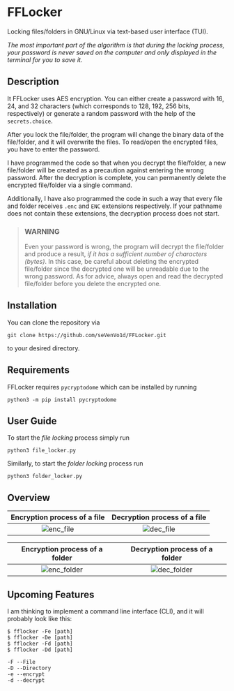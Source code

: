 # FFLocker

Locking files/folders in GNU/Linux via text-based user interface (TUI).

*The most important part of the algorithm is that during the locking process, your password is never saved on the computer and only displayed in the terminal for you to save it.*

## Description
It
FFLocker uses AES encryption. You can either create a password with 16, 24, and 32 characters (which corresponds to 128, 192, 256 bits, respectively) or generate a random password with the help of the `secrets.choice`.

After you lock the file/folder, the program will change the binary data of the file/folder, and it will overwrite the files. To read/open the encrypted files, you have to enter the password.

I have programmed the code so that when you decrypt the file/folder, a new file/folder will be created as a precaution against entering the wrong password. After the decryption is complete, you can permanently delete the encrypted file/folder via a single command.

Additionally, I have also programmed the code in such a way that every file and folder receives `.enc` and `ENC` extensions respectively. If your pathname does not contain these extensions, the decryption process does not start.

> ### WARNING
>
> Even your password is wrong, the program will decrypt the file/folder and produce a result, *if it has a sufficient number of characters (bytes)*. In this case, be careful about deleting the encrypted file/folder since the decrypted one will be unreadable due to the wrong password. As for advice, always open and read the decrypted file/folder before you delete the encrypted one.

## Installation

You can clone the repository via

    git clone https://github.com/seVenVo1d/FFLocker.git

to your desired directory.

## Requirements

FFLocker requires `pycryptodome` which can be installed by running

    python3 -m pip install pycryptodome

## User Guide

To start the *file locking* process simply run

    python3 file_locker.py

Similarly, to start the *folder locking* process run

    python3 folder_locker.py

## Overview

Encryption process of a file         |  Decryption process of a file
:-------------------------:|:-------------------------:
![enc_file](https://user-images.githubusercontent.com/45866787/193124480-0827db5a-3dc0-4e33-9c86-0972662f139b.png)  |  ![dec_file](https://user-images.githubusercontent.com/45866787/193124625-71160d5a-9f89-4f9f-a842-dadcc89399e5.png)

Encryption process of a folder        |  Decryption process of a folder
:-------------------------:|:-------------------------:
![enc_folder](https://user-images.githubusercontent.com/45866787/193124673-ce1f931a-848b-4d11-8a4f-945b917c839b.png) | ![dec_folder](https://user-images.githubusercontent.com/45866787/193124688-11459f63-5d6d-45d5-88fb-aa732c9ea8c4.png)

## Upcoming Features

I am thinking to implement a command line interface (CLI), and it will probably look like this:

    $ fflocker -Fe [path]
    $ fflocker -De [path]
    $ fflocker -Fd [path]
    $ fflocker -Dd [path]

    -F --File
    -D --Directory
    -e --encrypt
    -d --decrypt
